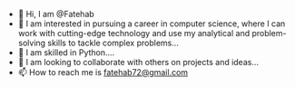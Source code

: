 - 👋 Hi, I am @Fatehab
- 👀 I am interested in pursuing a career in computer science, where I can work with cutting-edge technology and use my analytical and problem-solving skills to tackle complex problems...
- 🌱 I am skilled in Python....
- 💞️ I am looking to collaborate with others on projects and ideas... 
- 📫 How to reach me is fatehab72@gmail.com

<!---
Fatehab/Fatehab is a ✨ special ✨ repository because its `README.md` (this file) appears on your GitHub profile.
You can click the Preview link to take a look at your changes.
--->
